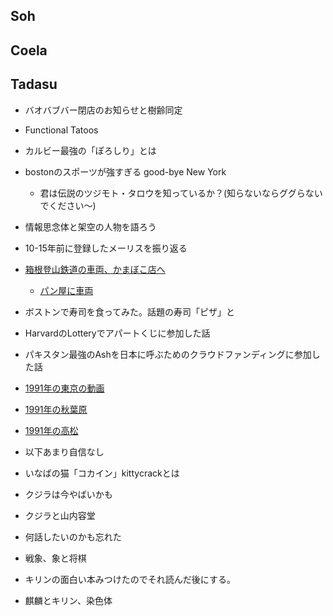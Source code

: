 ## Soh
## Coela
## Tadasu
- バオバブバー閉店のお知らせと樹齢同定
- Functional Tatoos
- カルビー最強の「ぽろしり」とは
- bostonのスポーツが強すぎる good-bye New York
  - 君は伝説のツジモト・タロウを知っているか？(知らないならググらないでください〜)
- 情報思念体と架空の人物を語ろう
- 10-15年前に登録したメーリスを振り返る

- [箱根登山鉄道の車両、かまぼこ店へ](https://www.tetsudo.com/news/2127/)
  - [パン屋に車両](https://ima.goo.ne.jp/column/article/4320.html)
- ボストンで寿司を食ってみた。話題の寿司「ピザ」と
- HarvardのLotteryでアパートくじに参加した話
- パキスタン最強のAshを日本に呼ぶためのクラウドファンディングに参加した話
- [1991年の東京の動画](https://www.youtube.com/watch?v=T0fcsgNWiIk)
- [1991年の秋葉原](https://www.youtube.com/watch?v=XL5W9WEXhk0)
- [1991年の高松](https://www.youtube.com/watch?v=shEdFTF9TOM)
- 以下あまり自信なし
- いなばの猫「コカイン」kittycrackとは
- クジラは今やばいかも
- クジラと山内容堂
- 何話したいのかも忘れた
- 戦象、象と将棋
- キリンの面白い本みつけたのでそれ読んだ後にする。
- 麒麟とキリン、染色体
